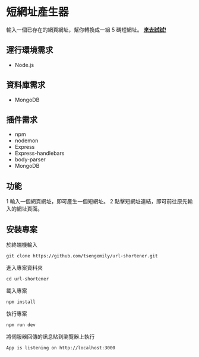 # 短網址產生器

輸入一個已存在的網頁網址，幫你轉換成一組 5 碼短網址。
**[來去試試!](https://desolate-bastion-74565.herokuapp.com/)**

## 運行環境需求

- Node.js

## 資料庫需求

- MongoDB

## 插件需求

- npm
- nodemon
- Express
- Express-handlebars
- body-parser
- MongoDB

## 功能

1 輸入一個網頁網址，即可產生一個短網址。
2 點擊短網址連結，即可前往原先輸入的網址頁面。

## 安裝專案

於終端機輸入

```
git clone https://github.com/tsengemily/url-shortener.git
```

進入專案資料夾

```
cd url-shortener
```

載入專案

```
npm install
```

執行專案

```
npm run dev
```

將伺服器回傳的訊息貼到瀏覽器上執行

```
App is listening on http://localhost:3000
```

